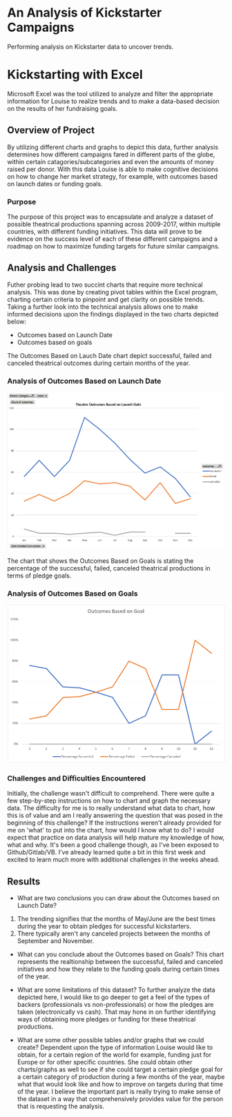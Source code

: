 # An Analysis of Kickstarter Campaigns
Performing analysis on Kickstarter data to uncover 
trends.  

# Kickstarting with Excel
Microsoft Excel was the tool utilized to analyze and filter the appropriate information for Louise to realize trends and to make a data-based decision on the results of her fundraising goals.

## Overview of Project
By utilizing different charts and graphs to depict this data, further analysis determines how different campaigns fared in different parts of the globe, within certain catagories/subcategories and even the amounts of money raised per donor.  With this data Louise is able to make cognitive decisions on how to change her market strategy, for example, with outcomes based on launch dates or funding goals.

### Purpose
The purpose of this project was to encapsulate and analyze a dataset of possible theatrical productions spanning across 2009-2017, within multiple countries, with different funding initiatives.  This data will prove to be evidence on the success level of each of these different campaigns and a roadmap on how to maximize funding targets for future similar campaigns.

## Analysis and Challenges
Futher probing lead to two succint charts that require more technical analysis.  This was done by creating pivot tables within the Excel program, charting certain criteria to pinpoint and get clarity on possible trends.  Taking a further look into the technical analysis allows one to make informed decisions upon the findings displayed in the two charts depicted below:
* Outcomes based on Launch Date
* Outcomes based on goals

The Outcomes Based on Lauch Date chart depict successful, failed and canceled theatrical outcomes during certain months of the year.

### Analysis of Outcomes Based on Launch Date
![Theater_Outcomes_vs_Launch.png](./Resources/Theater_Outcomes_vs_Launch.png)

The chart that shows the Outcomes Based on Goals is stating the percentage of the successful, failed, canceled theatrical productions in terms of pledge goals.

### Analysis of Outcomes Based on Goals
![Outcomes_vs_Goals.png](./Resources/Outcomes_vs_Goals.png)

### Challenges and Difficulties Encountered
Initially, the challenge wasn't difficult to comprehend.  There were quite a few step-by-step instructions on how to chart and graph the necessary data.  The difficulty for me is to really understand what data to chart, how this is of value and am I really answering the question that was posed in the beginning of this challenge?  If the instructions weren't already provided for me on 'what' to put into the chart, how would I know what to do?  I would expect that practice on data analysis will help mature my knowledge of how, what and why.  It's been a good challenge though, as I've been exposed to Github/Gitlab/VB.  I've already learned quite a bit in this first week and excited to learn much more with additional challenges in the weeks ahead.


## Results

- What are two conclusions you can draw about the Outcomes based on Launch Date?
1. The trending signifies that the months of May/June are the best times during the year to obtain pledges for successful kickstarters.
2. There typically aren't any canceled projects between the months of September and November.

- What can you conclude about the Outcomes based on Goals?
This chart represents the realtionship between the successful, failed and canceled initiatives and how they relate to the funding goals during certain times of the year.

- What are some limitations of this dataset?
To further analyze the data depicted here, I would like to go deeper to get a feel of the types of backers (professionals vs non-professionals) or how the pledges are taken (electronically vs cash).  That may hone in on further identifying ways of obtaining more pledges or funding for these theatrical productions.


- What are some other possible tables and/or graphs that we could create?
Dependent upon the type of information Louise would like to obtain, for a certain region of the world for example, funding just for Europe or for other specific countries.  She could obtain other charts/graphs as well to see if she could target a certain pledge goal for a certain category of production during a few months of the year, maybe what that would look like and how to improve on targets during that time of the year.  I believe the important part is really trying to make sense of the dataset in a way that comprehensively provides value for the person that is requesting the analysis.